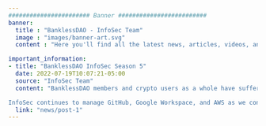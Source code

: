 ```yaml
---
####################### Banner #########################
banner:
  title : "BanklessDAO - InfoSec Team"
  image : "images/banner-art.svg"
  content : "Here you'll find all the latest news, articles, videos, and resources about the latest security, privacy, hacks and scams happening in web3."

important_information:
- title: "BanklessDAO InfoSec Season 5"
  date: 2022-07-19T10:07:21-05:00
  source: "InfoSec Team"
  content: "BanklessDAO members and crypto users as a whole have suffered many personal security breaches of their wallets, accounts, and other resources. After a serious round of Discord Nitro phishing campaigns 1 and a constant raid of spam bots, and scammers in Season 3, and random continued attacks throughout Season 4, the DAO’s need for an InfoSec team remains high in Season 5. We’ve seen a few long standing members also get hit with sophisticated phishing attacks targeting BANK holders.

InfoSec continues to manage GitHub, Google Workspace, and AWS as we continue to leverage some of these Web2 vendors for the benefit of the DAO."
  link: "news/post-1"
---
```

